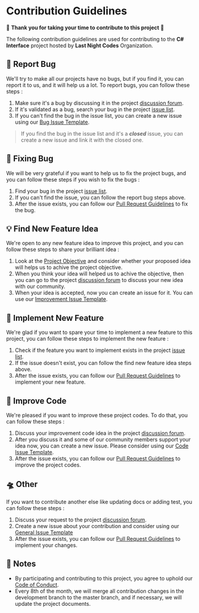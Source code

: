 # Contribution Guidelines
💖 **Thank you for taking your time to contribute to this project** 💖

The following contribution guidelines are used for contributing to the **C# Interface** project hosted by **Last Night Codes** Organization.

## 🐛 Report Bug
We'll try to make all our projects have no bugs, but if you find it, you can report it to us, and it will help us a lot. To report bugs, you can follow these steps :
1. Make sure it's a bug by discussing it in the project [discussion forum](https://github.com/lncodes/csharp-interface/discussions).
2. If it's validated as a bug, search your bug in the project [issue list](https://github.com/lncodes/csharp-interface/issues).
3. If you can't find the bug in the issue list, you can create a new issue using our [Bug Issue Template](https://github.com/lncodes/.github/blob/master/.github/ISSUE_TEMPLATE/BUG_ISSUE_TEMPLATE.md).
> If you find the bug in the issue list and it's a ***closed*** issue, you can create a new issue and link it with the closed one.

## 🔧 Fixing Bug
We will be very grateful if you want to help us to fix the project bugs, and you can follow these steps if you wish to fix the bugs :
1. Find your bug in the project [issue list](https://github.com/lncodes/csharp-interface/issues). 
2. If you can't find the issue, you can follow the report bug steps above.
3. After the issue exists, you can follow our [Pull Request Guidelines](https://github.com/lncodes/.github/blob/master/.github/PULL_REQUEST_GUIDELINES.md) to fix the bug.

## 💡 Find New Feature Idea
We're open to any new feature idea to improve this project, and you can follow these steps to share your brilliant idea :
1. Look at the [Project Objective](README.md/#objective) and consider whether your proposed idea will helps us to achive the project objective.
2. When you think your idea will helped us to achive the objective, then you can go to the project [discussion forum](https://github.com/lncodes/csharp-interface/discussions) to discuss your new idea with our community.
3. When your idea is accepted, now you can create an issue for it. You can use our [Improvement Issue Template](https://github.com/lncodes/.github/blob/master/.github/ISSUE_TEMPLATE/FEATURE_ISSUE_TEMPLATE.md).

## 🎉 Implement New Feature
We're glad if you want to spare your time to implement a new feature to this project, you can follow these steps to implement the new feature :
1. Check if the feature you want to implement exists in the project [issue list](https://github.com/lncodes/csharp-interface/issues).
2. If the issue doesn't exist, you can follow the find new feature idea steps above.
3. After the issue exists, you can follow our [Pull Request Guidelines](https://github.com/lncodes/.github/blob/master/.github/PULL_REQUEST_GUIDELINES.md) to implement your new feature.

## 🚀 Improve Code
We're pleased if you want to improve these project codes. To do that, you can follow these steps :
1. Discuss your improvement code idea in the project [discussion forum](https://github.com/lncodes/csharp-interface/discussions).
2. After you discuss it and some of our community members support your idea now, you can create a new issue. Please consider using our [Code Issue Template](https://github.com/lncodes/.github/blob/master/.github/ISSUE_TEMPLATE/CODE_ISSUE_TEMPLATE.md).
3. After the issue exists, you can follow our [Pull Request Guidelines](https://github.com/lncodes/.github/blob/master/.github/PULL_REQUEST_GUIDELINES.md) to improve the project codes.

## 🛸 Other
If you want to contribute another else like updating docs or adding test, you can follow these steps :
1. Discuss your request to the project [discussion forum](https://github.com/lncodes/csharp-interface/discussions).
2. Create a new issue about your contribution and consider using our [General Issue Template](https://github.com/lncodes/.github/blob/master/.github/ISSUE_TEMPLATE/GENERAL_ISSUE_TEMPLATE.md)
3. After the issue exists, you can follow our [Pull Request Guidelines](https://github.com/lncodes/.github/blob/master/.github/PULL_REQUEST_GUIDELINES.md) to implement your changes.

## 📌 Notes
- By participating and contributing to this project, you agree to uphold our [Code of Conduct](https://github.com/lncodes/.github/blob/master/.github/CODE_OF_CONDUCT.md).
- Every 8th of the month, we will merge all contribution changes in the development branch to the master branch, and if necessary, we will update the project documents.